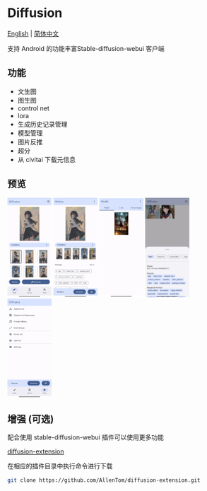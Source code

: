 # Diffusion
[English](README.md) | [简体中文](#)

支持 Android 的功能丰富Stable-diffusion-webui 客户端

## 功能
- 文生图
- 图生图
- control net
- lora
- 生成历史记录管理
- 模型管理
- 图片反推
- 超分
- 从 civitai 下载元信息
## 预览
<p float="left">
  <img src="./assets/preview_draw.jpg" width="100" />
  <img src="./assets/preview_history.jpg" width="100" /> 
  <img src="./assets/preview_model.jpg" width="100" /> 
  <img src="./assets/preview_params.jpg" width="100" /> 
  <img src="./assets/preview_tools.jpg" width="100" /> 
</p>

## 增强 (可选)
配合使用 stable-diffusion-webui 插件可以使用更多功能

[diffusion-extension](https://github.com/AllenTom/diffusion-extension.git)

在相应的插件目录中执行命令进行下载

```bash
git clone https://github.com/AllenTom/diffusion-extension.git
```